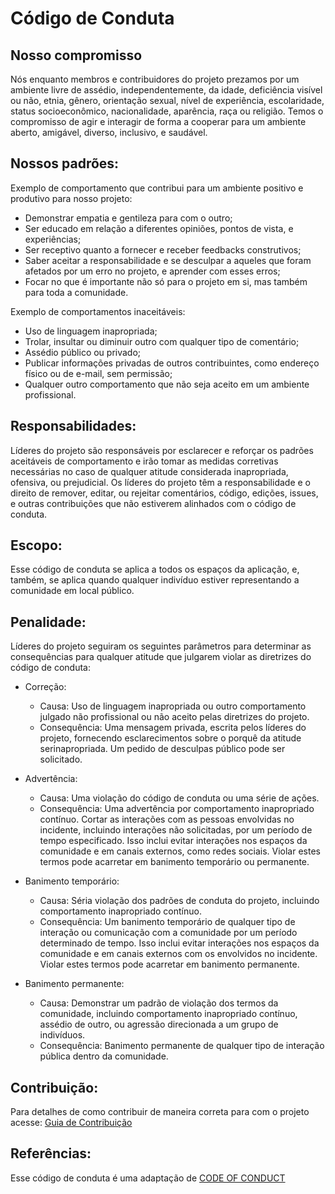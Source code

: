 # Código de Conduta 


## Nosso compromisso <!-- omit in toc -->
  Nós enquanto membros e contribuidores do projeto prezamos por um ambiente livre de assédio, independentemente, da idade, deficiência visível ou não, etnia, gênero, 
orientação sexual, nível de experiência, escolaridade, status socioeconômico, nacionalidade, aparência, raça ou religião.
  Temos o compromisso de agir e interagir de forma a cooperar para um ambiente aberto, amigável, diverso, inclusivo, e saudável.
  
  
## Nossos padrões:

  Exemplo de comportamento que contribui para um ambiente positivo e produtivo para nosso projeto:
  
  - Demonstrar empatia e gentileza para com o outro;
  - Ser educado em relação a diferentes opiniões, pontos de vista, e experiências;
  - Ser receptivo quanto a fornecer e receber feedbacks construtivos;
  - Saber aceitar a responsabilidade e se desculpar a aqueles que foram afetados por um erro no projeto, e aprender com esses erros;
  - Focar no que é importante não só para o projeto em si, mas também para toda a comunidade.
  
  Exemplo de comportamentos inaceitáveis:
  
  - Uso de linguagem inapropriada;
  - Trolar, insultar ou diminuir outro com qualquer tipo de comentário;
  - Assédio público ou privado;
  - Publicar informações privadas de outros contribuintes, como endereço físico ou de e-mail, sem permissão;
  - Qualquer outro comportamento que não seja aceito em um ambiente profissional.


## Responsabilidades:

  Líderes do projeto são responsáveis por esclarecer e reforçar os padrões aceitáveis de comportamento e irão tomar as medidas corretivas necessárias no caso de 
qualquer atitude considerada inapropriada, ofensiva, ou  prejudicial.
  Os líderes do projeto têm a responsabilidade e o direito de remover, editar, ou rejeitar comentários, código, edições, issues, e outras contribuições que não 
estiverem alinhados com o código de conduta.


## Escopo:

  Esse código de conduta se aplica a todos os espaços da aplicação, e, também, se aplica quando qualquer indivíduo estiver representando a comunidade em local 
público.


## Penalidade:

  Líderes do projeto seguiram os seguintes parâmetros para determinar as consequências para qualquer atitude que julgarem violar as diretrizes do código de conduta:

- Correção:

    - Causa: Uso de linguagem inapropriada ou outro comportamento julgado não profissional ou não aceito pelas diretrizes do projeto.
    - Consequência: Uma mensagem privada, escrita pelos líderes do projeto, fornecendo esclarecimentos sobre o porquê da atitude serinapropriada. Um pedido de
    desculpas público pode ser solicitado.

- Advertência:

    - Causa: Uma violação do código de conduta ou uma série de ações.
    - Consequência: Uma advertência por comportamento inapropriado contínuo. Cortar as interações com as pessoas envolvidas no incidente, incluindo interações não
    solicitadas, por um período de tempo especificado. Isso inclui evitar interações nos espaços da comunidade e em canais externos, como redes sociais. Violar estes
    termos pode acarretar em banimento temporário ou permanente.
    
- Banimento temporário:

    - Causa: Séria violação dos padrões de conduta do projeto, incluindo comportamento inapropriado contínuo.
    - Consequência: Um banimento temporário de qualquer tipo de interação ou comunicação com a comunidade por um período determinado de tempo. Isso inclui evitar
    interações nos espaços da comunidade e em canais externos com os envolvidos no incidente. Violar estes termos pode acarretar em banimento permanente.
    
- Banimento permanente:

    - Causa: Demonstrar um padrão de violação dos termos da comunidade, incluindo comportamento inapropriado contínuo, assédio de outro, ou agressão direcionada a
    um grupo de indivíduos.
    - Consequência: Banimento permanente de qualquer tipo de interação pública dentro da comunidade.


## Contribuição:

  Para detalhes de como contribuir de maneira correta para com o projeto acesse: [Guia de Contribuição](https://github.com/fga-eps-mds/2022-2-FGAtlas/blob/main/CONTRIBUTING.md)
  

## Referências:

  Esse código de conduta é uma adaptação de [CODE OF CONDUCT](https://github.com/github/docs/blob/1ebb1fde416f923fddfe8a721451ab148947d9c5/CODE_OF_CONDUCT.md)

 



















